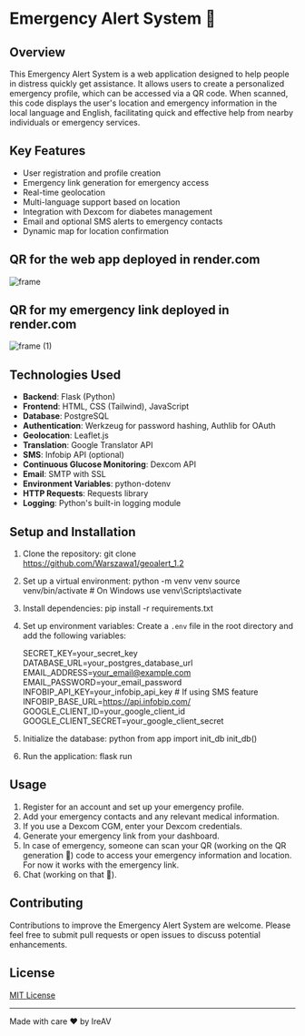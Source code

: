 # Emergency Alert System 🚨

## Overview
This Emergency Alert System is a web application designed to help people in distress quickly get assistance. It allows users to create a personalized emergency profile, which can be accessed via a QR code. When scanned, this code displays the user's location and emergency information in the local language and English, facilitating quick and effective help from nearby individuals or emergency services.

## Key Features
- User registration and profile creation
- Emergency link generation for emergency access
- Real-time geolocation
- Multi-language support based on location
- Integration with Dexcom for diabetes management
- Email and optional SMS alerts to emergency contacts
- Dynamic map for location confirmation

## QR for the web app deployed in render.com
   ![frame](https://github.com/user-attachments/assets/8de54ec0-072c-4679-8830-9c190dc02402)

## QR for my emergency link deployed in render.com
   ![frame (1)](https://github.com/user-attachments/assets/4c7181e0-d662-4380-9c4b-36270fa1d836)


## Technologies Used
- **Backend**: Flask (Python)
- **Frontend**: HTML, CSS (Tailwind), JavaScript
- **Database**: PostgreSQL
- **Authentication**: Werkzeug for password hashing, Authlib for OAuth
- **Geolocation**: Leaflet.js
- **Translation**: Google Translator API
- **SMS**: Infobip API (optional)
- **Continuous Glucose Monitoring**: Dexcom API
- **Email**: SMTP with SSL
- **Environment Variables**: python-dotenv
- **HTTP Requests**: Requests library
- **Logging**: Python's built-in logging module

## Setup and Installation
1. Clone the repository:
   git clone https://github.com/Warszawa1/geoalert_1.2
    
2. Set up a virtual environment:
   python -m venv venv
   source venv/bin/activate  # On Windows use venv\Scripts\activate
   
3. Install dependencies:
   pip install -r requirements.txt

4. Set up environment variables:
   Create a `.env` file in the root directory and add the following variables:

   SECRET_KEY=your_secret_key
   DATABASE_URL=your_postgres_database_url
   EMAIL_ADDRESS=your_email@example.com
   EMAIL_PASSWORD=your_email_password
   INFOBIP_API_KEY=your_infobip_api_key  # If using SMS feature
   INFOBIP_BASE_URL=https://api.infobip.com/
   GOOGLE_CLIENT_ID=your_google_client_id
   GOOGLE_CLIENT_SECRET=your_google_client_secret

5. Initialize the database:
   python
    from app import init_db
    init_db()

6. Run the application:
   flask run
   

## Usage
1. Register for an account and set up your emergency profile.
2. Add your emergency contacts and any relevant medical information.
3. If you use a Dexcom CGM, enter your Dexcom credentials.
4. Generate your emergency link from your dashboard.
5. In case of emergency, someone can scan your QR (working on the QR generation 🚧) code to access your emergency information and location. For now it works with the emergency link.   
6. Chat (working on that 🚧).

## Contributing
Contributions to improve the Emergency Alert System are welcome. Please feel free to submit pull requests or open issues to discuss potential enhancements.

## License
[MIT License](LICENSE)

---

Made with care ♥ by IreAV
